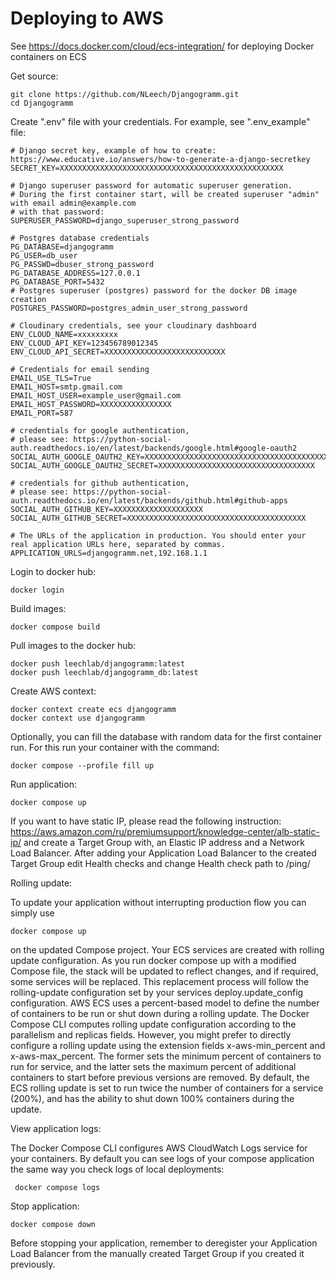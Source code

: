 # Deploying to AWS

See https://docs.docker.com/cloud/ecs-integration/  for deploying Docker containers on ECS

Get source:
```
git clone https://github.com/NLeech/Djangogramm.git
cd Djangogramm
```

Create ".env" file with your credentials.
For example, see ".env_example" file:
```
# Django secret key, example of how to create: https://www.educative.io/answers/how-to-generate-a-django-secretkey
SECRET_KEY=XXXXXXXXXXXXXXXXXXXXXXXXXXXXXXXXXXXXXXXXXXXXXXXXXX

# Django superuser password for automatic superuser generation.
# During the first container start, will be created superuser "admin" with email admin@example.com
# with that password:
SUPERUSER_PASSWORD=django_superuser_strong_password

# Postgres database credentials
PG_DATABASE=djangogramm
PG_USER=db_user
PG_PASSWD=dbuser_strong_password
PG_DATABASE_ADDRESS=127.0.0.1
PG_DATABASE_PORT=5432
# Postgres superuser (postgres) password for the docker DB image creation
POSTGRES_PASSWORD=postgres_admin_user_strong_password

# Cloudinary credentials, see your cloudinary dashboard
ENV_CLOUD_NAME=xxxxxxxxx
ENV_CLOUD_API_KEY=123456789012345
ENV_CLOUD_API_SECRET=XXXXXXXXXXXXXXXXXXXXXXXXXXX

# Credentials for email sending
EMAIL_USE_TLS=True
EMAIL_HOST=smtp.gmail.com
EMAIL_HOST_USER=example_user@gmail.com
EMAIL_HOST_PASSWORD=XXXXXXXXXXXXXXXX
EMAIL_PORT=587

# credentials for google authentication,
# please see: https://python-social-auth.readthedocs.io/en/latest/backends/google.html#google-oauth2
SOCIAL_AUTH_GOOGLE_OAUTH2_KEY=XXXXXXXXXXXXXXXXXXXXXXXXXXXXXXXXXXXXXXXXXXXXXXXXXXXXXXXXXXXXXXXXXXXXXXXXX
SOCIAL_AUTH_GOOGLE_OAUTH2_SECRET=XXXXXXXXXXXXXXXXXXXXXXXXXXXXXXXXXXX

# credentials for github authentication,
# please see: https://python-social-auth.readthedocs.io/en/latest/backends/github.html#github-apps
SOCIAL_AUTH_GITHUB_KEY=XXXXXXXXXXXXXXXXXXXX
SOCIAL_AUTH_GITHUB_SECRET=XXXXXXXXXXXXXXXXXXXXXXXXXXXXXXXXXXXXXXXX

# The URLs of the application in production. You should enter your real application URLs here, separated by commas.
APPLICATION_URLS=djangogramm.net,192.168.1.1
```

Login to docker hub:
```
docker login
```

Build images:
```
docker compose build
```

Pull images to the docker hub:
```
docker push leechlab/djangogramm:latest
docker push leechlab/djangogramm_db:latest
```

Create AWS context:
```
docker context create ecs djangogramm
docker context use djangogramm
```

Optionally, you can fill the database with random data for the first container run. 
For this run your container with the command:
```
docker compose --profile fill up
```

Run application:
```
docker compose up
```

If you want to have static IP, please read the following instruction: https://aws.amazon.com/ru/premiumsupport/knowledge-center/alb-static-ip/ and create a Target Group with, an Elastic IP address and a Network Load Balancer. 
After adding your Application Load Balancer to the created Target Group edit Health checks and change Health check path to /ping/ 

Rolling update:

To update your application without interrupting production flow you can simply use
```
docker compose up
```
on the updated Compose project. Your ECS services are created with rolling update configuration. As you run docker compose up with a modified Compose file, the stack will be updated to reflect changes, and if required, some services will be replaced. This replacement process will follow the rolling-update configuration set by your services deploy.update_config configuration.
AWS ECS uses a percent-based model to define the number of containers to be run or shut down during a rolling update. The Docker Compose CLI computes rolling update configuration according to the parallelism and replicas fields. However, you might prefer to directly configure a rolling update using the extension fields x-aws-min_percent and x-aws-max_percent. The former sets the minimum percent of containers to run for service, and the latter sets the maximum percent of additional containers to start before previous versions are removed.
By default, the ECS rolling update is set to run twice the number of containers for a service (200%), and has the ability to shut down 100% containers during the update.

View application logs:

The Docker Compose CLI configures AWS CloudWatch Logs service for your containers. By default you can see logs of your compose application the same way you check logs of local deployments:
```
 docker compose logs
```

Stop application:
```
docker compose down
```
Before stopping your application, remember to deregister your Application Load Balancer from the manually created Target Group if you created it previously.